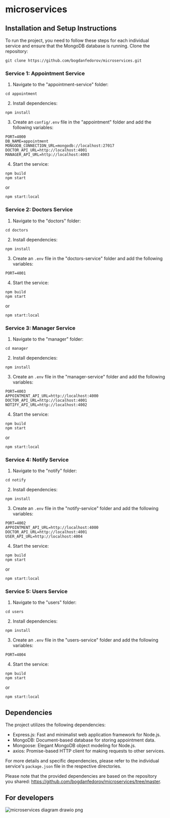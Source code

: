 # microservices

## Installation and Setup Instructions

To run the project, you need to follow these steps for each individual service and ensure that the MongoDB database is running. 
Clone the repository:
```
git clone https://github.com/bogdanfedorov/microservices.git
```


### Service 1: Appointment Service

1. Navigate to the "appointment-service" folder:

```
cd appointment
```

2. Install dependencies:

```
npm install
```

3. Create an `config/.env` file in the "appointment" folder and add the following variables:

```
PORT=4000
DB_NAME=appointment
MONGODB_CONNECTION_URL=mongodb://localhost:27017
DOCTOR_API_URL=http://localhost:4001
MANAGER_API_URL=http://localhost:4003
```

4. Start the service:

```
npm build
npm start
```
or
```
npm start:local
```

### Service 2: Doctors Service

1. Navigate to the "doctors" folder:

```
cd doctors
```

2. Install dependencies:

```
npm install
```

3. Create an `.env` file in the "doctors-service" folder and add the following variables:

```
PORT=4001
```

4. Start the service:

```
npm build
npm start
```
or
```
npm start:local
```
### Service 3: Manager Service

1. Navigate to the "manager" folder:

```
cd manager
```

2. Install dependencies:

```
npm install
```

3. Create an `.env` file in the "manager-service" folder and add the following variables:

```
PORT=4003
APPOINTMENT_API_URL=http://localhost:4000
DOCTOR_API_URL=http://localhost:4001
NOTIFY_API_URL=http://localhost:4002
```

4. Start the service:

```
npm build
npm start
```
or
```
npm start:local
```

### Service 4: Notify Service

1. Navigate to the "notify" folder:

```
cd notify
```

2. Install dependencies:

```
npm install
```

3. Create an `.env` file in the "notify-service" folder and add the following variables:

```
PORT=4002
APPOINTMENT_API_URL=http://localhost:4000
DOCTOR_API_URL=http://localhost:4001
USER_API_URL=http://localhost:4004
```

4. Start the service:

```
npm build
npm start
```
or
```
npm start:local
```

### Service 5: Users Service

1. Navigate to the "users" folder:

```
cd users
```

2. Install dependencies:

```
npm install
```

3. Create an `.env` file in the "users-service" folder and add the following variables:

```
PORT=4004
```

4. Start the service:

```
npm build
npm start
```
or
```
npm start:local
```

## Dependencies

The project utilizes the following dependencies:
- Express.js: Fast and minimalist web application framework for Node.js.
- MongoDB: Document-based database for storing appointment data.
- Mongoose: Elegant MongoDB object modeling for Node.js.
- axios: Promise-based HTTP client for making requests to other services.

For more details and specific dependencies, please refer to the individual service's `package.json` file in the respective directories.

Please note that the provided dependencies are based on the repository you shared: https://github.com/bogdanfedorov/microservices/tree/master.

## For developers 

![microservices diagram drawio png](https://github.com/bogdanfedorov/microservices/microservices_diagram.drawio.png)